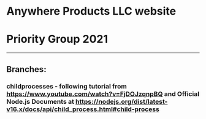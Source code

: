 # Anywhere Products LLC website
# Priority Group 2021

***
## Branches:
### childprocesses - following tutorial from https://www.youtube.com/watch?v=FjDOJzqnpBQ and Official Node.js Documents at https://nodejs.org/dist/latest-v16.x/docs/api/child_process.html#child-process

